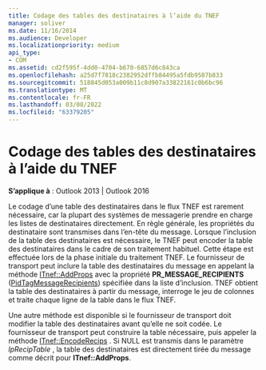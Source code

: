 ```yaml
---
title: Codage des tables des destinataires à l’aide du TNEF
manager: soliver
ms.date: 11/16/2014
ms.audience: Developer
ms.localizationpriority: medium
api_type:
- COM
ms.assetid: cd2f595f-4dd0-4704-b670-6857d6c843ca
ms.openlocfilehash: a25d7f7818c2382952dffb84495a5fdb9587b833
ms.sourcegitcommit: 518845d053a009b11c8d907a33822161c0b6bc96
ms.translationtype: MT
ms.contentlocale: fr-FR
ms.lasthandoff: 03/08/2022
ms.locfileid: "63379205"
---
```

# <a name="encoding-recipient-tables-by-using-tnef"></a>Codage des tables des destinataires à l’aide du TNEF

  
  
**S’applique à** : Outlook 2013 | Outlook 2016 
  
Le codage d’une table des destinataires dans le flux TNEF est rarement nécessaire, car la plupart des systèmes de messagerie prendre en charge les listes de destinataires directement. En règle générale, les propriétés du destinataire sont transmises dans l’en-tête du message. Lorsque l’inclusion de la table des destinataires est nécessaire, le TNEF peut encoder la table des destinataires dans le cadre de son traitement habituel. Cette étape est effectuée lors de la phase initiale du traitement TNEF. Le fournisseur de transport peut inclure la table des destinataires du message en appelant la méthode [ITnef::AddProps](itnef-addprops.md) avec la propriété **PR_MESSAGE_RECIPIENTS** ([PidTagMessageRecipients](pidtagmessagerecipients-canonical-property.md)) spécifiée dans la liste d’inclusion. TNEF obtient la table des destinataires à partir du message, interroge le jeu de colonnes et traite chaque ligne de la table dans le flux TNEF.
  
Une autre méthode est disponible si le fournisseur de transport doit modifier la table des destinataires avant qu’elle ne soit codée. Le fournisseur de transport peut construire la table nécessaire, puis appeler la méthode [ITnef::EncodeRecips](itnef-encoderecips.md) . Si NULL est transmis dans le paramètre _lpRecipTable_ , la table des destinataires est directement tirée du message comme décrit pour **ITnef::AddProps**.
  

